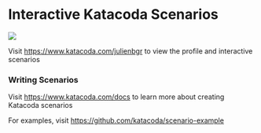 # Interactive Katacoda Scenarios

[![](http://shields.katacoda.com/katacoda/julienbgr/count.svg)](https://www.katacoda.com/julienbgr "Get your profile on Katacoda.com")

Visit https://www.katacoda.com/julienbgr to view the profile and interactive scenarios

### Writing Scenarios
Visit https://www.katacoda.com/docs to learn more about creating Katacoda scenarios

For examples, visit https://github.com/katacoda/scenario-example
